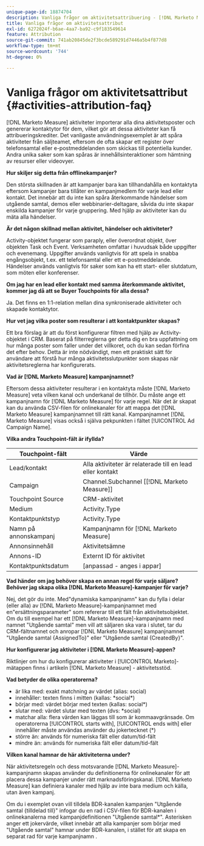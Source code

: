 ```yaml
---
unique-page-id: 18874704
description: Vanliga frågor om aktivitetsattribuering - [!DNL Marketo Measure]
title: Vanliga frågor om aktivitetsattribut
exl-id: 6272024f-b6ae-4aa7-ba92-c9f183549614
feature: Attribution
source-git-commit: 741ab20845de2f3bcde589291d7446a5b4f877d8
workflow-type: tm+mt
source-wordcount: '744'
ht-degree: 0%

---
```


# Vanliga frågor om aktivitetsattribut {#activities-attribution-faq}

[!DNL Marketo Measure] aktiviteter importerar alla dina aktivitetsposter och genererar kontaktytor för dem, vilket gör att dessa aktiviteter kan få attribueringskrediter. Det vanligaste användningsexemplet är att spåra aktiviteter från säljteamet, eftersom de ofta skapar ett register över telefonsamtal eller e-postmeddelanden som skickas till potentiella kunder. Andra unika saker som kan spåras är innehållsinteraktioner som hämtning av resurser eller videovyer.

**Hur skiljer sig detta från offlinekampanjer?**

Den största skillnaden är att kampanjer bara kan tillhandahålla en kontaktyta eftersom kampanjer bara tillåter en kampanjmedlem för varje lead eller kontakt. Det innebär att du inte kan spåra återkommande händelser som utgående samtal, demos eller webbinarier-deltagare, såvida du inte skapar enskilda kampanjer för varje gruppering. Med hjälp av aktiviteter kan du mäta alla händelser.

**Är det någon skillnad mellan aktivitet, händelser och aktiviteter?**

Activity-objektet fungerar som paraply, eller överordnat objekt, över objekten Task och Event. Verksamheten omfattar i huvudsak både uppgifter och evenemang. Uppgifter används vanligtvis för att spela in snabba engångsobjekt, t.ex. ett telefonsamtal eller ett e-postmeddelande. Händelser används vanligtvis för saker som kan ha ett start- eller slutdatum, som möten eller konferenser.

**Om jag har en lead eller kontakt med samma återkommande aktivitet, kommer jag då att se Buyer Touchpoints för alla dessa?**

Ja. Det finns en 1:1-relation mellan dina synkroniserade aktiviteter och skapade kontaktytor.

**Hur vet jag vilka poster som resulterar i att kontaktpunkter skapas?**

Ett bra förslag är att du först konfigurerar filtren med hjälp av Activity-objektet i CRM. Baserat på filterreglerna ger detta dig en bra uppfattning om hur många poster som faller under det villkoret, och du kan sedan förfina det efter behov. Detta är inte nödvändigt, men ett praktiskt sätt för användare att förstå hur många aktivitetsslutpunkter som skapas när aktivitetsreglerna har konfigurerats.

**Vad är [!DNL Marketo Measure] kampanjnamnet?**

Eftersom dessa aktiviteter resulterar i en kontaktyta måste [!DNL Marketo Measure] veta vilken kanal och underkanal de tillhör. Du måste ange ett kampanjnamn för [!DNL Marketo Measure] för varje regel. När det är skapat kan du använda CSV-filen för onlinekanaler för att mappa det [!DNL Marketo Measure] kampanjnamnet till rätt kanal. Kampanjnamnet [!DNL Marketo Measure] visas också i själva pekpunkten i fältet [!UICONTROL Ad Campaign Name].

**Vilka andra Touchpoint-fält är ifyllda?**

| **Touchpoint-fält** | **Värde** |
|---|---|
| Lead/kontakt | Alla aktiviteter är relaterade till en lead eller kontakt |
| Campaign | Channel.Subchannel [[!DNL Marketo Measure]] |
| Touchpoint Source | CRM-aktivitet |
| Medium | Activity.Type |
| Kontaktpunktstyp | Activity.Type |
| Namn på annonskampanj | Kampanjnamn för [!DNL Marketo Measure] |
| Annonsinnehåll | Aktivitetsämne |
| Annons-ID | Externt ID för aktivitet |
| Kontaktpunktsdatum | [anpassad - anges i appar] |

**Vad händer om jag behöver skapa en annan regel för varje säljare? Behöver jag skapa olika [!DNL Marketo Measure]-kampanjer för varje?**

Nej, det gör du inte. Med&quot;dynamiska kampanjnamn&quot; kan du fylla i delar (eller alla) av [!DNL Marketo Measure]-kampanjnamnet med en&quot;ersättningsparameter&quot; som refererar till ett fält från aktivitetsobjektet. Om du till exempel har ett [!DNL Marketo Measure]-kampanjnamn med namnet &quot;Utgående samtal&quot; men vill att säljaren ska vara i slutet, tar du CRM-fältnamnet och anropar [!DNL Marketo Measure] kampanjnamnet &quot;Utgående samtal {AssignedTo}&quot; eller &quot;Utgående samtal {CreatedBy}&quot;.

**Hur konfigurerar jag aktiviteter i [!DNL Marketo Measure]-appen?**

Riktlinjer om hur du konfigurerar aktiviteter i [!UICONTROL Marketo]-mätappen finns i artikeln [!DNL Marketo Measure] - aktivitetsstöd.

**Vad betyder de olika operatorerna?**

* är lika med: exakt matchning av värdet (alias: social)
* innehåller: texten finns i mitten (kallas: &#42;social&#42;)
* börjar med: värdet börjar med texten (kallas: social&#42;)
* slutar med: värdet slutar med texten (dvs: &#42;social)
* matchar alla: flera värden kan läggas till som är kommaavgränsade. Om operatorerna [!UICONTROL starts with], [!UICONTROL ends with] eller innehåller måste användas använder du jokertecknet (&#42;)
* större än: används för numeriska fält eller datum/tid-fält
* mindre än: används för numeriska fält eller datum/tid-fält

**Vilken kanal hamnar de här aktiviteterna under?**

När aktivitetsregeln och dess motsvarande [!DNL Marketo Measure]-kampanjnamn skapas använder du definitionerna för onlinekanaler för att placera dessa kampanjer under rätt marknadsföringskanal. [!DNL Marketo Measure] kan definiera kanaler med hjälp av inte bara medium och källa, utan även kampanj.

Om du i exemplet ovan vill tilldela BDR-kanalen kampanjen &quot;Utgående samtal {tilldelad till}&quot; infogar du en rad i CSV-filen för BDR-kanalen i onlinekanalerna med kampanjdefinitionen &quot;Utgående samtal&#42;&quot;. Asterisken anger ett jokervärde, vilket innebär att alla kampanjer som börjar med &quot;Utgående samtal&quot; hamnar under BDR-kanalen, i stället för att skapa en separat rad för varje kampanjnamn .
